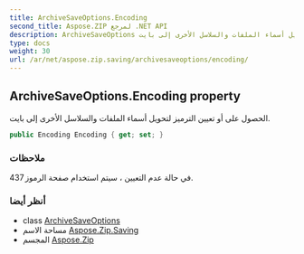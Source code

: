 ```yaml
---
title: ArchiveSaveOptions.Encoding
second_title: Aspose.ZIP لمرجع .NET API
description: ArchiveSaveOptions ملكية. الحصول على أو تعيين الترميز لتحويل أسماء الملفات والسلاسل الأخرى إلى بايت.
type: docs
weight: 30
url: /ar/net/aspose.zip.saving/archivesaveoptions/encoding/
---
```

## ArchiveSaveOptions.Encoding property

الحصول على أو تعيين الترميز لتحويل أسماء الملفات والسلاسل الأخرى إلى بايت.

```csharp
public Encoding Encoding { get; set; }
```

### ملاحظات

في حالة عدم التعيين ، سيتم استخدام صفحة الرموز 437.

### أنظر أيضا

* class [ArchiveSaveOptions](../)
* مساحة الاسم [Aspose.Zip.Saving](../../archivesaveoptions/)
* المجسم [Aspose.Zip](../../../)


